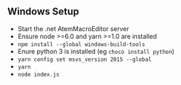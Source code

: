 ## Windows Setup
- Start the .net AtemMacroEditor server
- Ensure node >=6.0 and yarn >=1.0 are installed
- ```npm install --global windows-build-tools```
- Enure python 3 is installed (eg ```choco install python```)
- ```yarn config set msvs_version 2015 --global```
- ```yarn```
- ```node index.js```
